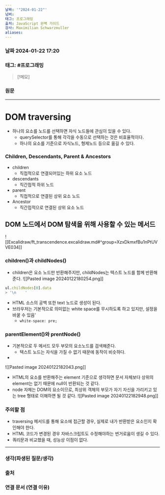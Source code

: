 ```yaml
---
날짜: '"2024-01-22"'
넘버: 
태그: 프로그래밍
출처: JavaScript 완벽 가이드
강사: Maximilian Schwarzmuller
aliases:
---
```

### 날짜  2024-01-22 17:20

### 태그: #프로그래밍 

>[!메모]
>

### 원문
---
# DOM traversing
- 하나의 요소를 노드를 선택하면 자식 노드들에 관심이 있을 수 있다.
	- querySelector를 통해 각각을 수동으로 선택하는 것은 비효율적이다.
	- 하나의 요소를 기준으로 자식노드, 형제노드 등으로 옮길 수 있다.
### Children, Descendants, Parent & Ancestors
- children
	- 직접적으로 연결되어있는 하위 요소 노드
- descendants
	- 직간접적 하위 노드
- parent
	- 직접적으로 연결된 상위 요소 노드
- Ancestor
	- 직간접적으로 연결된 상위 요소 노드
## DOM 노드에서 DOM 탐색을 위해 사용할 수 있는 메서드
![[Excalidraw/ft_transcendence.excalidraw.md#^group=XzxDkmxfBu1nPtUVVE034]]
### children()과 childNodes()
- children은 요소 노드만 반환해주지만, childNodes는 텍스트 노드를 함께 반환해준다.
![[Pasted image 20240122180254.png]]
```js
ul.childNodes[0].data
> '\n    '
```
- HTML 소스의 공백 또한 text 노드로 생성이 된다.
- 브라우저는 기본적으로 의미없는 white space를 무시하도록 하고 있지만, 설정을 바꿀 수 있음'
	- `white-space: pre;`
### parentElement()와 prentNode()
- 기본적으로 두 메서드 모두 부모의 요소노드를 검색해준다.
	- 텍스트 노드는 자식을 가질 수 없기 때문에 동작이 비슷하다.
- 
![[Pasted image 20240122182043.png]]
- HTML의 요소를 반환해주는 element 기준으로 생각하면 문서 자체보다 상위의 element는 없기 때문에 null이 반환되는 것 같다.
- node 자체는 DOM의 요소이므로, 최상위 객체의 부모가 자기 자신을 가리키고 있는 tree 형태로 이해하면 될 것 같다.
![[Pasted image 20240122182948.png]]
### 주의할 점
- traversing 메서드를 통해 요소에 접근할 경우, 실제로 내가 반환받은 요소인지 확인해야 한다.
- HTML 코드가 변경된 경우 자바스크립트도 수정해야하는 번거로움이 생길 수 있다.
- 쿼리문과 비교했을 때, 성능상 이점이 없다.
---
### 생각(파생된 질문/생각)

### 출처

### 연결 문서 (연결 이유)
